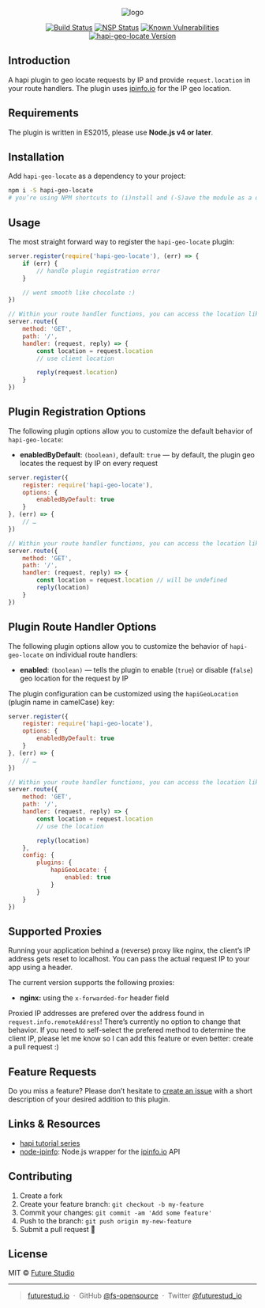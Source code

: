 <p align="center">
    <img src="https://github.com/fs-opensource/hapi-geo-locate/blob/master/media/hapi-geo-locate-presence.png?raw=true" alt="logo">
</p>

<p align="center">
    <a href="https://travis-ci.org/fs-opensource/hapi-geo-locate"><img src="https://camo.githubusercontent.com/9f56ef242c6f588f74f39f0bd61c1acd34d853af/68747470733a2f2f7472617669732d63692e6f72672f66732d6f70656e736f757263652f686170692d67656f2d6c6f636174652e7376673f6272616e63683d6d6173746572" alt="Build Status" data-canonical-src="https://travis-ci.org/fs-opensource/hapi-geo-locate.svg?branch=master" style="max-width:100%;"></a>
    <a href="https://nodesecurity.io/orgs/future-studio/projects/41f5cf32-7bb6-43c9-9677-84c2c635de43"><img src="https://camo.githubusercontent.com/fd89d5815debd9dbfc83079a31fb758000356009/68747470733a2f2f6e6f646573656375726974792e696f2f6f7267732f6675747572652d73747564696f2f70726f6a656374732f34316635636633322d376262362d343363392d393637372d3834633263363335646534332f6261646765" alt="NSP Status" data-canonical-src="https://nodesecurity.io/orgs/future-studio/projects/41f5cf32-7bb6-43c9-9677-84c2c635de43/badge" style="max-width:100%;"></a>
    <a href="https://snyk.io/test/github/fs-opensource/hapi-geo-locate"><img src="https://camo.githubusercontent.com/a3b4309f8139ab05f486dc97807b8a13fd071503/68747470733a2f2f736e796b2e696f2f746573742f6769746875622f66732d6f70656e736f757263652f686170692d67656f2d6c6f636174652f62616467652e737667" alt="Known Vulnerabilities" data-canonical-src="https://snyk.io/test/github/fs-opensource/hapi-geo-locate/badge.svg" style="max-width:100%;"></a>
    <a href="https://www.npmjs.com/package/hapi-geo-locate"><img src="https://camo.githubusercontent.com/5eed05045c5bbe5ba8619779fa5cb790be4e160e/68747470733a2f2f696d672e736869656c64732e696f2f6e706d2f762f686170692d67656f2d6c6f636174652e737667" alt="hapi-geo-locate Version" data-canonical-src="https://img.shields.io/npm/v/hapi-geo-locate.svg" style="max-width:100%;"></a>
</p>


## Introduction
A hapi plugin to geo locate requests by IP and provide `request.location` in your route handlers. The plugin uses [ipinfo.io](http://ipinfo.io/) for the IP geo location.


## Requirements
The plugin is written in ES2015, please use **Node.js v4 or later**.


## Installation
Add `hapi-geo-locate` as a dependency to your project:

```bash
npm i -S hapi-geo-locate
# you’re using NPM shortcuts to (i)nstall and (-S)ave the module as a dependency
```


## Usage
The most straight forward way to register the `hapi-geo-locate` plugin:

```js
server.register(require('hapi-geo-locate'), (err) => {
    if (err) {
        // handle plugin registration error
    }

    // went smooth like chocolate :)
})

// Within your route handler functions, you can access the location like this
server.route({
    method: 'GET',
    path: '/',
    handler: (request, reply) => {
        const location = request.location
        // use client location

        reply(request.location)
    }
})
```


## Plugin Registration Options
The following plugin options allow you to customize the default behavior of `hapi-geo-locate`:

- **enabledByDefault**: `(boolean)`, default: `true` — by default, the plugin geo locates the request by IP on every request

```js
server.register({
    register: require('hapi-geo-locate'),
    options: {
        enabledByDefault: true
    }
}, (err) => {
    // …
})

// Within your route handler functions, you can access the location like this
server.route({
    method: 'GET',
    path: '/',
    handler: (request, reply) => {
        const location = request.location // will be undefined
        reply(location)
    }
})
```


## Plugin Route Handler Options
The following plugin options allow you to customize the behavior of `hapi-geo-locate` on individual route handlers:

- **enabled**: `(boolean)` — tells the plugin to enable (`true`) or disable (`false`) geo location for the request by IP

The plugin configuration can be customized using the `hapiGeoLocation` (plugin name in camelCase) key:

```js
server.register({
    register: require('hapi-geo-locate'),
    options: {
        enabledByDefault: true
    }
}, (err) => {
    // …
})

// Within your route handler functions, you can access the location like this
server.route({
    method: 'GET',
    path: '/',
    handler: (request, reply) => {
        const location = request.location
        // use the location

        reply(location)
    },
    config: {
        plugins: {
            hapiGeoLocate: {
                enabled: true
            }
        }
    }
})
```


## Supported Proxies
Running your application behind a (reverse) proxy like nginx, the client’s IP address gets reset to localhost. You can pass the actual request IP to your app using a header.

The current version supports the following proxies:

- **nginx:** using the `x-forwarded-for` header field

Proxied IP addresses are prefered over the address found in `request.info.remoteAddress`! There’s currently no option to change that behavior. If you need to self-select the prefered method to determine the client IP, please let me know so I can add this feature or even better: create a pull request :)


## Feature Requests
Do you miss a feature? Please don’t hesitate to [create an issue](https://github.com/fs-opensource/hapi-geo-locate/issues) with a short description of your desired addition to this plugin.


## Links & Resources

- [hapi tutorial series](https://futurestud.io/tutorials/hapi-get-your-server-up-and-running)
- [node-ipinfo](https://github.com/IonicaBizau/node-ipinfo): Node.js wrapper for the [ipinfo.io](http://ipinfo.io) API


## Contributing

1.  Create a fork
2.  Create your feature branch: `git checkout -b my-feature`
3.  Commit your changes: `git commit -am 'Add some feature'`
4.  Push to the branch: `git push origin my-new-feature`
5.  Submit a pull request 🚀


## License

MIT © [Future Studio](https://futurestud.io)

---

> [futurestud.io](https://futurestud.io) &nbsp;&middot;&nbsp;
> GitHub [@fs-opensource](https://github.com/fs-opensource/) &nbsp;&middot;&nbsp;
> Twitter [@futurestud_io](https://twitter.com/futurestud_io)
